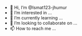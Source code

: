 - 👋 Hi, I’m @Ismat123-jhumur
- 👀 I’m interested in ...
- 🌱 I’m currently learning ...
- 💞️ I’m looking to collaborate on ...
- 📫 How to reach me ...

<!---
Ismat123-jhumur/Ismat123-jhumur is a ✨ special ✨ repository because its `README.md` (this file) appears on your GitHub profile.
You can click the Preview link to take a look at your changes.
--->
